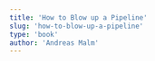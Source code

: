 ```yaml
---
title: 'How to Blow up a Pipeline'
slug: 'how-to-blow-up-a-pipeline'
type: 'book'
author: 'Andreas Malm'
---
```


